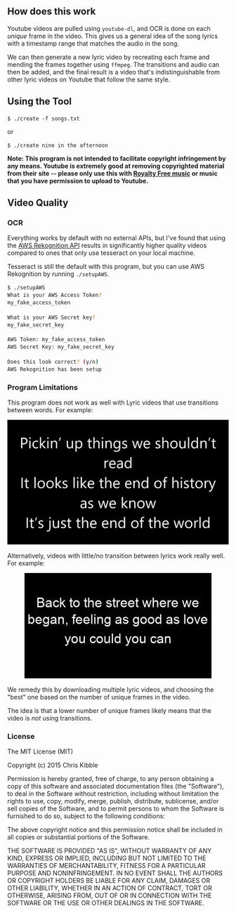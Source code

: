 ## How does this work

Youtube videos are pulled using `youtube-dl`, and OCR is done on each *unique* frame in the video.  This gives us a general idea of the song lyrics with a timestamp range that matches the audio in the song.

We can then generate a new lyric video by recreating each frame and mending the frames together using `ffmpeg`.  The transitions and audio can then be added, and the final result is a video that's indistinguishable from other lyric videos on Youtube that follow the same style.

## Using the Tool

```{.sourceCode .bash}
$ ./create -f songs.txt
```

or

```{.sourceCode .bash}
$ ./create nine in the afternoon
```

**Note: This program is not intended to facilitate copyright infringement by any means.  Youtube is extremely good at removing copyrighted material from their site -- please only use this with [Royalty Free music](https://en.wikipedia.org/wiki/Royalty-free) or music that you have permission to upload to Youtube.**


## Video Quality

### OCR 

Everything works by default with no external APIs, but I've found that using the [AWS Rekognition API](https://aws.amazon.com/rekognition/) results in significantly higher quality videos compared to ones that only use tesseract on your local machine.

Tesseract is still the default with this program, but you can use AWS Rekognition by running `./setupAWS`.

```bash
$ ./setupAWS
What is your AWS Access Token?
my_fake_access_token

What is your AWS Secret key?
my_fake_secret_key

AWS Token: my_fake_access_token
AWS Secret Key: my_fake_secret_key

Does this look correct? (y/n)
AWS Rekognition has been setup
```

### Program Limitations

This program does not work as well with Lyric videos that use transitions between words.  For example:

<p align="center">
<img src="/static/example.gif"/>
</p>

Alternatively, videos with little/no transition between lyrics work really well.  For example:

<p align="center">
<img src="/static/goodExample.gif"/>
</p>

We remedy this by downloading multiple lyric videos, and choosing the "best" one based on the number of unique frames in the video.

The idea is that a lower number of unique frames likely means that the video is *not* using transitions.

### License
 
The MIT License (MIT)

Copyright (c) 2015 Chris Kibble

Permission is hereby granted, free of charge, to any person obtaining a copy of this software and associated documentation files (the "Software"), to deal in the Software without restriction, including without limitation the rights to use, copy, modify, merge, publish, distribute, sublicense, and/or sell copies of the Software, and to permit persons to whom the Software is furnished to do so, subject to the following conditions:

The above copyright notice and this permission notice shall be included in all copies or substantial portions of the Software.

THE SOFTWARE IS PROVIDED "AS IS", WITHOUT WARRANTY OF ANY KIND, EXPRESS OR IMPLIED, INCLUDING BUT NOT LIMITED TO THE WARRANTIES OF MERCHANTABILITY, FITNESS FOR A PARTICULAR PURPOSE AND NONINFRINGEMENT. IN NO EVENT SHALL THE AUTHORS OR COPYRIGHT HOLDERS BE LIABLE FOR ANY CLAIM, DAMAGES OR OTHER LIABILITY, WHETHER IN AN ACTION OF CONTRACT, TORT OR OTHERWISE, ARISING FROM, OUT OF OR IN CONNECTION WITH THE SOFTWARE OR THE USE OR OTHER DEALINGS IN THE SOFTWARE.